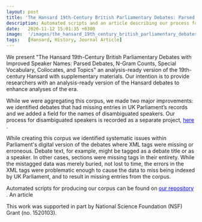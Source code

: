```yaml
---
layout: post
title: 'The Hansard 19th-Century British Parliamentary Debates: Parsed Debates, N-Gram Counts, Special Vocabulary, and Topics'
description: Automated scripts and an article describing our process for creating an analysis-ready version of the 19th-century Hansard corpus and supplementary material. 
date:   2020-11-12 15:01:35 +0300
image:  '/images/the_hansard_19th_century_british_parliamentary_debates.png'
tags:   [Hansard, History, Journal Article]
---
```

We present "The Hansard 19th-Century British Parliamentary Debates with Improved Speaker Names: Parsed Debates, N-Gram Counts, Special Vocabulary, Collocates, and Topics" an analysis-ready version of the 19th-century Hansard with supplementary materials. Our intention is to provide researchers with an analysis-ready version of the Hansard debates to enhance analyses of the era.

While we were aggregating this corpus, we made two major improvements: we identified debates that had missing entries in UK Parliament’s records and we added a field for the names of disambiguated speakers. Our process for disambiguated speakers is recorded as a separate project, <a href="https://stephbuon.github.io/speaker-name-disambiguation" style="color: blue"> here </a>. 

While creating this corpus we identified systematic issues within Parliament's digital version of the debates where XML tags were missing or erroneous. Debate text, for example, might be tagged as a debate title or as a speaker. In other cases, sections were missing tags in their entirety. While the mistagged data was merely buried, not lost to time, the errors in the XML tags were problematic enough to cause the data to miss being indexed by UK Parliament, and to result in missing entries from the corpus.

Automated scripts for producing our corpus can be found on <a href="https://github.com/stephbuon/hansard-corpus" style="color: blue"> our repository </a>. An article 
    
This work was supported in part by National Science Foundation (NSF) Grant (no. 1520103). 
